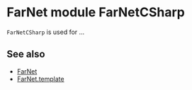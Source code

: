 # FarNet module FarNetCSharp

`FarNetCSharp` is used for ...

## See also

- [FarNet](https://github.com/nightroman/FarNet#readme)
- [FarNet.template](https://github.com/nightroman/FarNet.template#readme)
